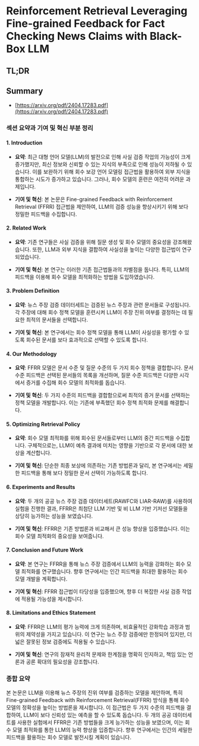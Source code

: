 # Reinforcement Retrieval Leveraging Fine-grained Feedback for Fact Checking News Claims with Black-Box LLM
## TL;DR
## Summary
- [https://arxiv.org/pdf/2404.17283.pdf](https://arxiv.org/pdf/2404.17283.pdf)

### 섹션 요약과 기여 및 혁신 부분 정리

#### 1. Introduction

- **요약**:
  최근 대형 언어 모델(LLM)의 발전으로 인해 사실 검증 작업의 가능성이 크게 증가했지만, 최신 정보와 신뢰할 수 있는 지식의 부족으로 인해 성능이 저하될 수 있습니다. 이를 보완하기 위해 회수 보강 언어 모델링 접근법을 활용하여 외부 지식을 통합하는 시도가 증가하고 있습니다. 그러나, 회수 모델의 훈련은 여전히 어려운 과제입니다.

- **기여 및 혁신**:
  본 논문은 Fine-grained Feedback with Reinforcement Retrieval (FFRR) 접근법을 제안하여, LLM의 검증 성능을 향상시키기 위해 보다 정밀한 피드백을 수집합니다.

#### 2. Related Work

- **요약**:
  기존 연구들은 사실 검증을 위해 질문 생성 및 회수 모델의 중요성을 강조해왔습니다. 또한, LLM과 외부 지식을 결합하여 사실성을 높이는 다양한 접근법이 연구되었습니다.

- **기여 및 혁신**:
  본 연구는 이러한 기존 접근법들과의 차별점을 둡니다. 특히, LLM의 피드백을 이용해 회수 모델을 최적화하는 방법을 도입하였습니다.

#### 3. Problem Definition

- **요약**:
  뉴스 주장 검증 데이터세트는 검증된 뉴스 주장과 관련 문서들로 구성됩니다. 각 주장에 대해 회수 정책 모델을 훈련시켜 LLM이 주장 진위 여부를 결정하는 데 필요한 최적의 문서들을 선택합니다.

- **기여 및 혁신**: 
  본 연구에서는 회수 정책 모델을 통해 LLM이 사실성을 평가할 수 있도록 회수된 문서를 보다 효과적으로 선택할 수 있도록 합니다.

#### 4. Our Methodology

- **요약**:
  FFRR 모델은 문서 수준 및 질문 수준의 두 가지 회수 정책을 결합합니다. 문서 수준 피드백은 선택된 문서들의 목록을 개선하며, 질문 수준 피드백은 다양한 시각에서 증거를 수집해 회수 모델의 최적화를 돕습니다.

- **기여 및 혁신**:
  두 가지 수준의 피드백을 결합함으로써 최적의 증거 문서를 선택하는 정책 모델을 개발합니다. 이는 기존에 부족했던 회수 정책 최적화 문제를 해결합니다.

#### 5. Optimizing Retrieval Policy

- **요약**:
  회수 모델 최적화를 위해 회수된 문서들로부터 LLM의 중간 피드백을 수집합니다. 구체적으로는, LLM이 예측 결과에 미치는 영향을 기반으로 각 문서에 대한 보상을 계산합니다.

- **기여 및 혁신**:
  단순한 최종 보상에 의존하는 기존 방법론과 달리, 본 연구에서는 세밀한 피드백을 통해 보다 정밀한 문서 선택이 가능하도록 합니다.

#### 6. Experiments and Results

- **요약**:
  두 개의 공공 뉴스 주장 검증 데이터세트(RAWFC와 LIAR-RAW)를 사용하여 실험을 진행한 결과, FFRR은 최첨단 LLM 기반 및 비 LLM 기반 기저선 모델들을 상당히 능가하는 성능을 보였습니다.

- **기여 및 혁신**:
  FFRR은 기존 방법론과 비교해서 큰 성능 향상을 입증했습니다. 이는 회수 모델 최적화의 중요성을 보여줍니다.

#### 7. Conclusion and Future Work

- **요약**:
  본 연구는 FFRR을 통해 뉴스 주장 검증에서 LLM의 능력을 강화하는 회수 모델 최적화를 연구했습니다. 향후 연구에서는 인간 피드백을 최대한 활용하는 회수 모델 개발을 계획합니다.

- **기여 및 혁신**:
  FFRR 접근법이 타당성을 입증했으며, 향후 더 복잡한 사실 검증 작업에 적용될 가능성을 제시합니다.

#### 8. Limitations and Ethics Statement

- **요약**:
  FFRR은 LLM의 평가 능력에 크게 의존하며, 비효율적인 강화학습 과정과 범위의 제약성을 가지고 있습니다. 이 연구는 뉴스 주장 검증에만 한정되어 있지만, 더 넓은 잘못된 정보 검증에도 적용될 수 있습니다.

- **기여 및 혁신**:
  연구의 잠재적 윤리적 문제와 한계점을 명확히 인지하고, 책임 있는 언론과 공론 확대의 필요성을 강조합니다.

### 종합 요약

본 논문은 LLM을 이용해 뉴스 주장의 진위 여부를 검증하는 모델을 제안하며, 특히 Fine-grained Feedback with Reinforcement Retrieval(FFRR) 방식을 통해 회수 모델의 정확성을 높이는 방법론을 제시합니다. 이 접근법은 두 가지 수준의 피드백을 결합하여, LLM이 보다 신뢰성 있는 예측을 할 수 있도록 돕습니다. 두 개의 공공 데이터세트를 사용한 실험에서 FFRR은 기존 방법들을 크게 능가하는 성능을 보였으며, 이는 회수 모델 최적화를 통한 LLM의 능력 향상을 입증합니다. 향후 연구에서는 인간의 세밀한 피드백을 활용하는 회수 모델로 발전시킬 계획이 있습니다.